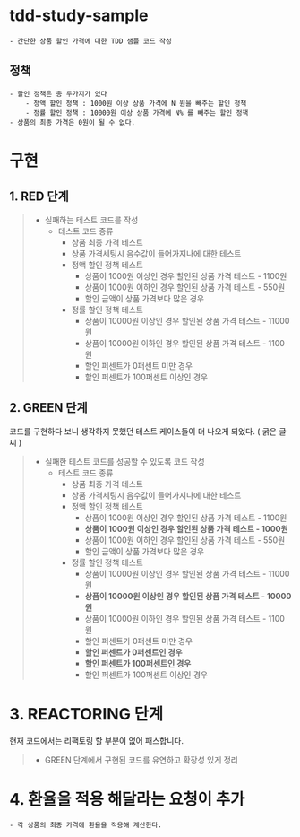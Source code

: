 # tdd-study-sample

    - 간단한 상품 할인 가격에 대한 TDD 샘플 코드 작성

## 정책

    - 할인 정책은 총 두가지가 있다
        - 정액 할인 정책 : 1000원 이상 상품 가격에 N 원을 빼주는 할인 정책
        - 정률 할인 정책 : 10000원 이상 상품 가격에 N% 를 빼주는 할인 정책
    - 상품의 최종 가격은 0원이 될 수 없다.


# 구현

## 1. RED 단계 

>   - 실패하는 테스트 코드를 작성
>       - 테스트 코드 종류 
>           - 상품 최종 가격 테스트
>           - 상품 가격세팅시 음수값이 들어가지나에 대한 테스트
>           - 정액 할인 정책 테스트
>               - 상품이 1000원 이상인 경우 할인된 상품 가격 테스트 - 1100원
>               - 상품이 1000원 이하인 경우 할인된 상품 가격 테스트 - 550원
>               - 할인 금액이 상품 가격보다 많은 경우
>           - 정률 할인 정책 테스트
>               - 상품이 10000원 이상인 경우 할인된 상품 가격 테스트 - 11000원
>               - 상품이 10000원 이하인 경우 할인된 상품 가격 테스트 - 1100원
>               - 할인 퍼센트가 0퍼센트 미만 경우
>               - 할인 퍼센트가 100퍼센트 이상인 경우





## 2. GREEN 단계

코드를 구현하다 보니 생각하지 못했던 테스트 케이스들이 더 나오게 되었다. ( 굵은 글씨 )



>   - 실패한 테스트 코드를 성공할 수 있도록 코드 작성
>		- 테스트 코드 종류 
>			- 상품 최종 가격 테스트
>			- 상품 가격세팅시 음수값이 들어가지나에 대한 테스트
>			- 정액 할인 정책 테스트
>				- 상품이 1000원 이상인 경우 할인된 상품 가격 테스트 - 1100원
>				- **상품이 1000원 이상인 경우 할인된 상품 가격 테스트 - 1000원**
>				- 상품이 1000원 이하인 경우 할인된 상품 가격 테스트 - 550원
>				- 할인 금액이 상품 가격보다 많은 경우
>			- 정률 할인 정책 테스트
>				- 상품이 10000원 이상인 경우 할인된 상품 가격 테스트 - 11000원
>				- **상품이 10000원 이상인 경우 할인된 상품 가격 테스트 - 10000원**
>				- 상품이 10000원 이하인 경우 할인된 상품 가격 테스트 - 1100원
>				- 할인 퍼센트가 0퍼센트 미만 경우
>				- **할인 퍼센트가 0퍼센트인 경우**
>				- **할인 퍼센트가 100퍼센트인 경우**
>				- 할인 퍼센트가 100퍼센트 이상인 경우





# 3. REACTORING 단계

현재 코드에서는 리팩토링 할 부분이 없어 패스합니다.

> - GREEN 단계에서 구현된 코드를 유연하고 확장성 있게 정리



# 4. 환율을 적용 해달라는 요청이 추가

```
- 각 상품의 최종 가격에 환율을 적용해 계산한다.
```

